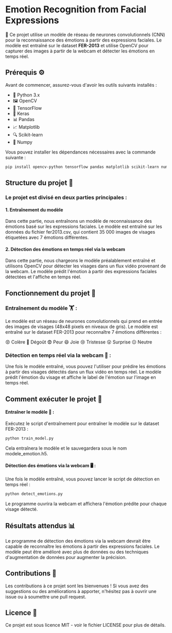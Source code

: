 # Emotion Recognition from Facial Expressions

🎯 Ce projet utilise un modèle de réseau de neurones convolutionnels (CNN) pour la reconnaissance des émotions à partir des expressions faciales. Le modèle est entraîné sur le dataset **FER-2013** et utilise OpenCV pour capturer des images à partir de la webcam et détecter les émotions en temps réel.

## Prérequis ⚙️

Avant de commencer, assurez-vous d'avoir les outils suivants installés :

- 🐍 Python 3.x
- 🖼️ OpenCV
- 🤖 TensorFlow
- 🤖 Keras
- 📊 Pandas
- 📈 Matplotlib
- 🔍 Scikit-learn
- 🔢 Numpy

Vous pouvez installer les dépendances nécessaires avec la commande suivante :

```bash
pip install opencv-python tensorflow pandas matplotlib scikit-learn numpy
```
## Structure du projet 📁
### Le projet est divisé en deux parties principales :

#### 1. Entraînement du modèle 
Dans cette partie, nous entraînons un modèle de reconnaissance des émotions basé sur les expressions faciales. Le modèle est entraîné sur les données du fichier fer2013.csv, qui contient 35 000 images de visages étiquetées avec 7 émotions différentes.

#### 2. Détection des émotions en temps réel via la webcam
Dans cette partie, nous chargeons le modèle préalablement entraîné et utilisons OpenCV pour détecter les visages dans un flux vidéo provenant de la webcam. Le modèle prédit l'émotion à partir des expressions faciales détectées et l'affiche en temps réel.

## Fonctionnement du projet 🧠
### Entraînement du modèle 🏋️ :

Le modèle est un réseau de neurones convolutionnels qui prend en entrée des images de visages (48x48 pixels en niveaux de gris).
Le modèle est entraîné sur le dataset FER-2013 pour reconnaître 7 émotions différentes :

😡 Colère
🤢 Dégoût
😨 Peur
😄 Joie
😢 Tristesse
😲 Surprise
😐 Neutre

### Détection en temps réel via la webcam 📸 :

Une fois le modèle entraîné, vous pouvez l'utiliser pour prédire les émotions à partir des visages détectés dans un flux vidéo en temps réel.
Le modèle prédit l'émotion du visage et affiche le label de l'émotion sur l'image en temps réel.

## Comment exécuter le projet 🚀
#### Entraîner le modèle 🔨 :

Exécutez le script d'entraînement pour entraîner le modèle sur le dataset FER-2013 :
```bash
python train_model.py
```
Cela entraînera le modèle et le sauvegardera sous le nom modele_emotion.h5.

#### Détection des émotions via la webcam 🖥️ :

Une fois le modèle entraîné, vous pouvez lancer le script de détection en temps réel :
```bash
python detect_emotions.py
```
Le programme ouvrira la webcam et affichera l'émotion prédite pour chaque visage détecté.

## Résultats attendus 📊
Le programme de détection des émotions via la webcam devrait être capable de reconnaître les émotions à partir des expressions faciales.
Le modèle peut être amélioré avec plus de données ou des techniques d'augmentation de données pour augmenter la précision.

## Contributions 🤝
Les contributions à ce projet sont les bienvenues ! Si vous avez des suggestions ou des améliorations à apporter, n'hésitez pas à ouvrir une issue ou à soumettre une pull request.

## Licence 📜
Ce projet est sous licence MIT - voir le fichier LICENSE pour plus de détails.
